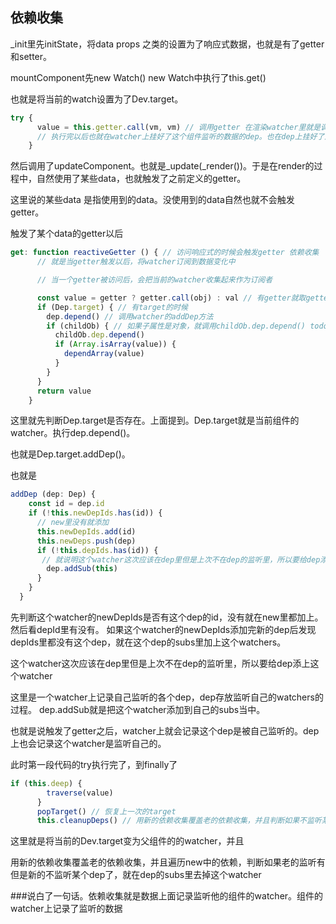 ## 依赖收集
_init里先initState，将data props 之类的设置为了响应式数据，也就是有了getter和setter。

mountComponent先new Watch() new Watch中执行了this.get() 

也就是将当前的watch设置为了Dev.target。

```javascript 1.6
try {
      value = this.getter.call(vm, vm) // 调用getter 在渲染watcher里就是调用了updateComponent的逻辑,然后就会走render，就会访问到模板中的数据了，这个时候的watcher已经Dep.target了，render就会访问到getter里面的数据
      // 执行完以后也就在watcher上挂好了这个组件监听的数据的dep。也在dep上挂好了这个watcher
    }
```

然后调用了updateComponent。也就是_update(_render())。于是在render的过程中，自然使用了某些data，也就触发了之前定义的getter。

这里说的某些data 是指使用到的data。没使用到的data自然也就不会触发getter。

触发了某个data的getter以后
```javascript 1.6
get: function reactiveGetter () { // 访问响应式的时候会触发getter 依赖收集
      // 就是当getter触发以后，将watcher订阅到数据变化中

      // 当一个getter被访问后，会把当前的watcher收集起来作为订阅者

      const value = getter ? getter.call(obj) : val // 有getter就取getter没有就取val
      if (Dep.target) { // 有target的时候
        dep.depend() // 调用watcher的addDep方法
        if (childOb) { // 如果子属性是对象，就调用childOb.dep.depend() todo 有啥用
          childOb.dep.depend()
          if (Array.isArray(value)) {
            dependArray(value)
          }
        }
      }
      return value
    }
```
这里就先判断Dep.target是否存在。上面提到。Dep.target就是当前组件的watcher。执行dep.depend()。

也就是Dep.target.addDep()。

也就是

```javascript 1.6
addDep (dep: Dep) {
    const id = dep.id
    if (!this.newDepIds.has(id)) {
      // new里没有就添加
      this.newDepIds.add(id)
      this.newDeps.push(dep)
      if (!this.depIds.has(id)) {
       // 就说明这个watcher这次应该在dep里但是上次不在dep的监听里，所以要给dep添上这个watcher
        dep.addSub(this)
      }
    }
  }
```
先判断这个watcher的newDepIds是否有这个dep的id，没有就在new里都加上。然后看depId里有没有。
如果这个watcher的newDepIds添加完新的dep后发现depIds里都没有这个dep，就在这个dep的subs里加上这个watchers。

这个watcher这次应该在dep里但是上次不在dep的监听里，所以要给dep添上这个watcher


这里是一个watcher上记录自己监听的各个dep，dep存放监听自己的watchers的过程。
dep.addSub就是把这个watcher添加到自己的subs当中。

也就是说触发了getter之后，watcher上就会记录这个dep是被自己监听的。dep上也会记录这个watcher是监听自己的。


此时第一段代码的try执行完了，到finally了

```javascript 1.6
if (this.deep) {
        traverse(value)
      }
      popTarget() // 恢复上一次的target
      this.cleanupDeps() // 用新的依赖收集覆盖老的依赖收集，并且判断如果不监听某个dep了，就在dep的subs里去掉这个watcher
```
这里就是将当前的Dev.target变为父组件的的watcher，并且

用新的依赖收集覆盖老的依赖收集，并且遍历new中的依赖，判断如果老的监听有但是新的不监听某个dep了，就在dep的subs里去掉这个watcher

###说白了一句话。依赖收集就是数据上面记录监听他的组件的watcher。组件的watcher上记录了监听的数据
